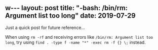 w---
layout: post
title:  "-bash: /bin/rm: Argument list too long"
date:   2019-07-29
---

Just a quick post for future reference...

When using `rm -rf` and receiving errors like `/bin/rm: Argument list too long`, try using `find . -type f -name "*" -exec rm -f {} \;` instead.
